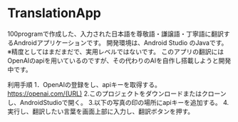 # TranslationApp
100programで作成した、入力された日本語を尊敬語・謙譲語・丁寧語に翻訳するAndroidアプリケーションです。
開発環境は、Android Studio のJavaです。
※精度としてはまだまだで、実用レベルではないです。
このアプリの翻訳にはOpenAIのapiを用いているのですが、その代わりのAIを自作し搭載しようと開発中です。

利用手順
1．OpenAIの登録をし、apiキーを取得する。
https://openai.com/(URL)
2.このプロジェクトをダウンロードまたはクローンし、AndroidStudioで開く。
3.以下の写真の印の場所にapiキーを追加する。
4.実行し、翻訳したい言葉を画面上部に入力し、翻訳ボタンを押す。
